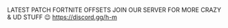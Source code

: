LATEST PATCH FORTNITE OFFSETS
JOIN OUR SERVER FOR MORE CRAZY & UD STUFF 😉
https://discord.gg/h-m

 
